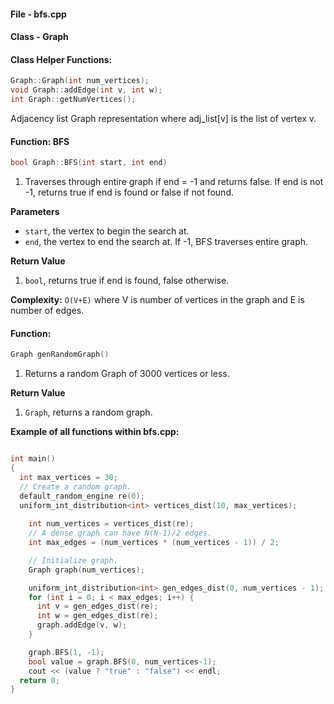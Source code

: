 #### File - bfs.cpp

#### Class - Graph



#### Class Helper Functions: 
```cpp
Graph::Graph(int num_vertices);
void Graph::addEdge(int v, int w); 
int Graph::getNumVertices();
```
Adjacency list Graph representation where adj_list[v] is the list of vertex v. 

#### Function: BFS
```cpp
bool Graph::BFS(int start, int end)
```
1) Traverses through entire graph if end = -1 and returns false. 
If end is not -1, returns true if end is found or false if not found.

**Parameters**
- `start`, the vertex to begin the search at.
- `end`, the vertex to end the search at. If -1, BFS traverses entire graph.

**Return Value**

1) `bool`, returns true if end is found, false otherwise.

**Complexity:** `O(V+E)` where V is number of vertices in the graph and E is number of edges.


#### Function: 
```cpp
Graph genRandomGraph()
```
1) Returns a random Graph of 3000 vertices or less.

**Return Value**

1) `Graph`, returns a random graph.

**Example of all functions within bfs.cpp:**
```cpp

int main() 
{ 
  int max_vertices = 30;
  // Create a random graph.
  default_random_engine re(0); 
  uniform_int_distribution<int> vertices_dist(10, max_vertices);
    
    int num_vertices = vertices_dist(re);
    // A dense graph can have N(N-1)/2 edges.
    int max_edges = (num_vertices * (num_vertices - 1)) / 2;

    // Initialize graph.
    Graph graph(num_vertices);

    uniform_int_distribution<int> gen_edges_dist(0, num_vertices - 1);
    for (int i = 0; i < max_edges; i++) {
      int v = gen_edges_dist(re);
      int w = gen_edges_dist(re);
      graph.addEdge(v, w);
    }

    graph.BFS(1, -1);
    bool value = graph.BFS(0, num_vertices-1);
    cout << (value ? "true" : "false") << endl;
  return 0; 
} 

```